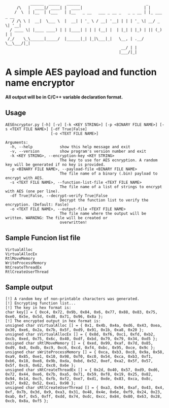 

               ______  _____   ______                             _
         /\   |  ____|/ ____| |  ____|                           | |
        /  \  | |__  | (___   | |__   _ __   ___ _ __ _   _ _ __ | |_ ___  _ __
       / /\ \ |  __|  \___ \  |  __| | '_ \ / __| '__| | | | '_ \| __/ _ \| '__|
      / ____ \| |____ ____) | | |____| | | | (__| |  | |_| | |_) | || (_) | |
     /_/    \_\______|_____/  |______|_| |_|\___|_|   \__, | .__/ \__\___/|_|
                                                       __/ | |
                                                      |___/|_|

# A simple AES payload and function name encryptor

**All output will be in C/C++ variable declaration format.**
## Usage
```
AESEncryptor.py [-h] [-v] [-k <KEY STRING>] [-p <BINARY FILE NAME>] [-s <TEXT FILE NAME>] [-df True|False]
                    [-o <TEXT FILE NAME>]

Arguments:
  -h, --help            show this help message and exit
  -v, --version         show program's version number and exit
  -k <KEY STRING>, --encryption-key <KEY STRING>
                        The key to use for AES ecnryption. A random key will be generated if no key is provided.
  -p <BINARY FILE NAME>, --payload-file <BINARY FILE NAME>
                        The file name of a binary (.bin) payload to encrypt with AES.
  -s <TEXT FILE NAME>, --function-list-file <TEXT FILE NAME>
                        The file name of a list of strings to encrypt with AES (one per line).
  -df True|False, --decrypt-verify True|False
                        Decrypt the function list to verify the encryption. (Default: Fasle)
  -o <TEXT FILE NAME>, --output-file <TEXT FILE NAME>
                        The file name where the output will be written. WARNING: The file will be created or
                        overwritten!
```

## Sample Funcion list file
```
VirtualAlloc
VirtualAllocEx
RtlMoveMemory
WriteProcessMemory
NtCreateThreadEx
RtlCreateUserThread
```

## Sample output
```
[!] A random key of non-printable characters was generated.
[!] Encrypting function list...
[!] The key in hex format is:
char key[] = { 0xc4, 0x72, 0x9b, 0x84, 0x6, 0x77, 0x88, 0x83, 0x75, 0xe0, 0x5e, 0x5d, 0xd8, 0x71, 0x96, 0x8a };
[!] The encrypted output in hex format is:
unsigned char sVirtualAlloc [] = { 0x1, 0x4b, 0x4a, 0xd6, 0x43, 0xea, 0x30, 0xe6, 0x2a, 0x7b, 0x5f, 0xd9, 0x91, 0x1b, 0xa8, 0x20 };
unsigned char sVirtualAllocEx [] = { 0x8d, 0xf6, 0xc1, 0xfd, 0xb2, 0xcb, 0xed, 0x75, 0x6c, 0x40, 0xdf, 0xbd, 0x79, 0x79, 0x34, 0xd5 };
unsigned char sRtlMoveMemory [] = { 0xed, 0x99, 0xaf, 0x7d, 0x85, 0xd9, 0x8, 0xdb, 0xc9, 0xc6, 0xcd, 0xf4, 0xbc, 0x95, 0xce, 0x9c };
unsigned char sWriteProcessMemory [] = { 0xca, 0xb3, 0xc8, 0x9a, 0x58, 0xa9, 0x85, 0xe1, 0x10, 0x98, 0xf0, 0xc0, 0x54, 0xca, 0xb3, 0xf1, 0xb6, 0x18, 0xe8, 0x9b, 0xda, 0xbd, 0x52, 0xef, 0xa2, 0x5f, 0x57, 0x5f, 0xc6, 0x62, 0xc0, 0x6e };
unsigned char sNtCreateThreadEx [] = { 0x2d, 0x40, 0x57, 0xd9, 0xd6, 0x72, 0x44, 0xe6, 0x7b, 0xa5, 0x71, 0x59, 0xf8, 0x19, 0x25, 0x82, 0x94, 0x14, 0xc5, 0xfb, 0xf2, 0xe7, 0xd1, 0xde, 0x83, 0xca, 0x8c, 0x37, 0x82, 0x52, 0xe1, 0x98 };
unsigned char sRtlCreateUserThread [] = { 0xa3, 0x94, 0xaf, 0x43, 0x4, 0xf, 0x7b, 0x3d, 0x9, 0xa3, 0x31, 0x48, 0x4e, 0x6e, 0xf9, 0x24, 0x23, 0xab, 0xf, 0x5, 0xff, 0xdd, 0x74, 0xdc, 0xcc, 0x84, 0x80, 0x63, 0x28, 0xcb, 0x8a, 0xf5 };
```
